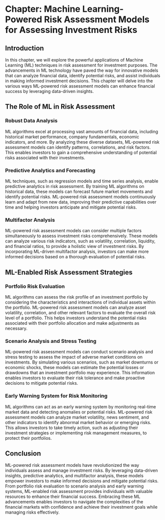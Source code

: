 Chapter: Machine Learning-Powered Risk Assessment Models for Assessing Investment Risks
=======================================================================================

Introduction
------------

In this chapter, we will explore the powerful applications of Machine Learning (ML) techniques in risk assessment for investment purposes. The advancements in ML technology have paved the way for innovative models that can analyze financial data, identify potential risks, and assist individuals in making informed investment decisions. This chapter will delve into the various ways ML-powered risk assessment models can enhance financial success by leveraging data-driven insights.

The Role of ML in Risk Assessment
---------------------------------

### Robust Data Analysis

ML algorithms excel at processing vast amounts of financial data, including historical market performance, company fundamentals, economic indicators, and more. By analyzing these diverse datasets, ML-powered risk assessment models can identify patterns, correlations, and risk factors. This enables investors to gain a comprehensive understanding of potential risks associated with their investments.

### Predictive Analytics and Forecasting

ML techniques, such as regression models and time series analysis, enable predictive analytics in risk assessment. By training ML algorithms on historical data, these models can forecast future market movements and identify potential risks. ML-powered risk assessment models continuously learn and adapt from new data, improving their predictive capabilities over time and helping investors anticipate and mitigate potential risks.

### Multifactor Analysis

ML-powered risk assessment models can consider multiple factors simultaneously to assess investment risks comprehensively. These models can analyze various risk indicators, such as volatility, correlation, liquidity, and financial ratios, to provide a holistic view of investment risks. By incorporating ML-driven multifactor analysis, investors can make more informed decisions based on a thorough evaluation of potential risks.

ML-Enabled Risk Assessment Strategies
-------------------------------------

### Portfolio Risk Evaluation

ML algorithms can assess the risk profile of an investment portfolio by considering the characteristics and interactions of individual assets within the portfolio. ML-powered risk assessment models can analyze asset volatility, correlation, and other relevant factors to evaluate the overall risk level of a portfolio. This helps investors understand the potential risks associated with their portfolio allocation and make adjustments as necessary.

### Scenario Analysis and Stress Testing

ML-powered risk assessment models can conduct scenario analysis and stress testing to assess the impact of adverse market conditions on investments. By simulating various scenarios, such as market downturns or economic shocks, these models can estimate the potential losses or drawdowns that an investment portfolio may experience. This information enables investors to evaluate their risk tolerance and make proactive decisions to mitigate potential risks.

### Early Warning System for Risk Monitoring

ML algorithms can act as an early warning system by monitoring real-time market data and detecting anomalies or potential risks. ML-powered risk assessment models can analyze market volatility, news sentiment, and other indicators to identify abnormal market behavior or emerging risks. This allows investors to take timely action, such as adjusting their investment strategies or implementing risk management measures, to protect their portfolios.

Conclusion
----------

ML-powered risk assessment models have revolutionized the way individuals assess and manage investment risks. By leveraging data-driven insights, predictive analytics, and multifactor analysis, these models empower investors to make informed decisions and mitigate potential risks. From portfolio risk evaluation to scenario analysis and early warning systems, ML-enabled risk assessment provides individuals with valuable resources to enhance their financial success. Embracing these ML advancements enables investors to navigate the complexities of the financial markets with confidence and achieve their investment goals while managing risks effectively.
